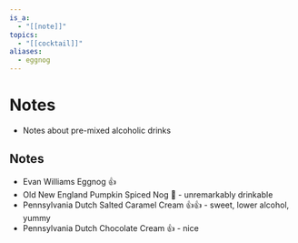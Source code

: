 ```yaml
---
is_a:
  - "[[note]]"
topics:
  - "[[cocktail]]"
aliases:
  - eggnog
---
```

# Notes
- Notes about pre-mixed alcoholic drinks

## Notes
- Evan Williams Eggnog 👍
- Old New England Pumpkin Spiced Nog 🤞 - unremarkably drinkable
- Pennsylvania Dutch Salted Caramel Cream 👍👍 - sweet, lower alcohol, yummy
- Pennsylvania Dutch Chocolate Cream 👍 - nice
